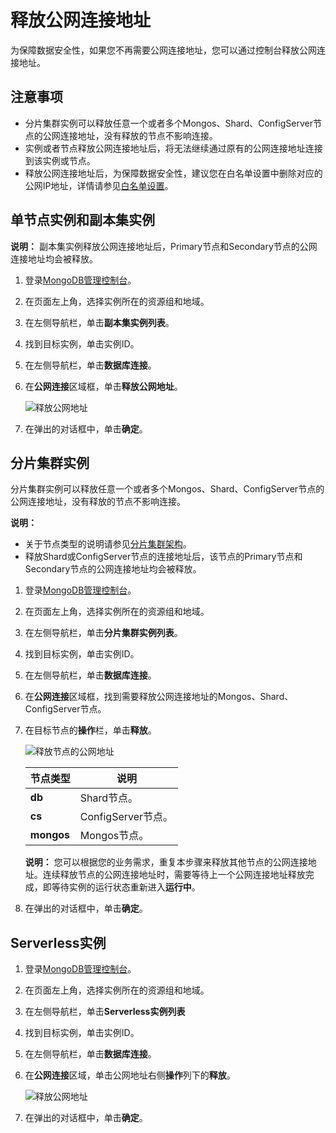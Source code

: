 # 释放公网连接地址

为保障数据安全性，如果您不再需要公网连接地址，您可以通过控制台释放公网连接地址。

## 注意事项

-   分片集群实例可以释放任意一个或者多个Mongos、Shard、ConfigServer节点的公网连接地址，没有释放的节点不影响连接。
-   实例或者节点释放公网连接地址后，将无法继续通过原有的公网连接地址连接到该实例或节点。
-   释放公网连接地址后，为保障数据安全性，建议您在白名单设置中删除对应的公网IP地址，详情请参见[白名单设置](/intl.zh-CN/副本集快速入门/设置白名单.md)。

## 单节点实例和副本集实例

**说明：** 副本集实例释放公网连接地址后，Primary节点和Secondary节点的公网连接地址均会被释放。

1.  登录[MongoDB管理控制台](https://mongodb.console.aliyun.com/)。

2.  在页面左上角，选择实例所在的资源组和地域。

3.  在左侧导航栏，单击**副本集实例列表**。

4.  找到目标实例，单击实例ID。

5.  在左侧导航栏，单击**数据库连接**。

6.  在**公网连接**区域框，单击**释放公网地址**。

    ![释放公网地址](https://static-aliyun-doc.oss-cn-hangzhou.aliyuncs.com/assets/img/zh-CN/4646819951/p37322.png)

7.  在弹出的对话框中，单击**确定**。


## 分片集群实例

分片集群实例可以释放任意一个或者多个Mongos、Shard、ConfigServer节点的公网连接地址，没有释放的节点不影响连接。

**说明：**

-   关于节点类型的说明请参见[分片集群架构](/intl.zh-CN/产品简介/系统架构/分片集群架构.md)。
-   释放Shard或ConfigServer节点的连接地址后，该节点的Primary节点和Secondary节点的公网连接地址均会被释放。

1.  登录[MongoDB管理控制台](https://mongodb.console.aliyun.com/)。

2.  在页面左上角，选择实例所在的资源组和地域。

3.  在左侧导航栏，单击**分片集群实例列表**。

4.  找到目标实例，单击实例ID。

5.  在左侧导航栏，单击**数据库连接**。

6.  在**公网连接**区域框，找到需要释放公网连接地址的Mongos、Shard、ConfigServer节点。

7.  在目标节点的**操作**栏，单击**释放**。

    ![释放节点的公网地址](https://static-aliyun-doc.oss-cn-hangzhou.aliyuncs.com/assets/img/zh-CN/4646819951/p13376.png)

    |节点类型|说明|
    |----|--|
    |**db**|Shard节点。|
    |**cs**|ConfigServer节点。|
    |**mongos**|Mongos节点。|

    **说明：** 您可以根据您的业务需求，重复本步骤来释放其他节点的公网连接地址。连续释放节点的公网连接地址时，需要等待上一个公网连接地址释放完成，即等待实例的运行状态重新进入**运行中**。

8.  在弹出的对话框中，单击**确定**。


## Serverless实例

1.  登录[MongoDB管理控制台](https://mongodb.console.aliyun.com/)。

2.  在页面左上角，选择实例所在的资源组和地域。

3.  在左侧导航栏，单击**Serverless实例列表**

4.  找到目标实例，单击实例ID。

5.  在左侧导航栏，单击**数据库连接**。

6.  在**公网连接**区域，单击公网地址右侧**操作**列下的**释放**。

    ![释放公网地址](https://static-aliyun-doc.oss-cn-hangzhou.aliyuncs.com/assets/img/zh-CN/4483711061/p170497.png)

7.  在弹出的对话框中，单击**确定**。


